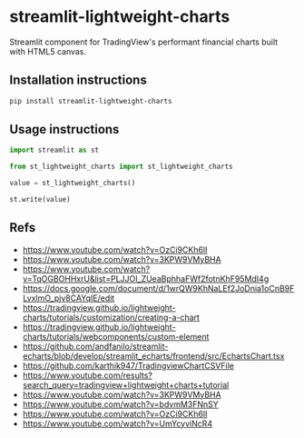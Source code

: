 # streamlit-lightweight-charts

Streamlit component for TradingView's performant financial charts built with HTML5 canvas.

## Installation instructions 

```sh
pip install streamlit-lightweight-charts
```

## Usage instructions

```python
import streamlit as st

from st_lightweight_charts import st_lightweight_charts

value = st_lightweight_charts()

st.write(value)
```

## Refs
- https://www.youtube.com/watch?v=OzCi9CKh6lI
- https://www.youtube.com/watch?v=3KPW9VMyBHA
- https://www.youtube.com/watch?v=TqOGBOHHxrU&list=PLJJOI_ZUeaBphhaFWf2fotnKhF95MdI4g
- https://docs.google.com/document/d/1wrQW9KhNaLEf2JoDnia1oCnB9FLvxlmO_pjv8CAYqIE/edit
- https://tradingview.github.io/lightweight-charts/tutorials/customization/creating-a-chart
- https://tradingview.github.io/lightweight-charts/tutorials/webcomponents/custom-element
- https://github.com/andfanilo/streamlit-echarts/blob/develop/streamlit_echarts/frontend/src/EchartsChart.tsx
- https://github.com/karthik947/TradingviewChartCSVFile
- https://www.youtube.com/results?search_query=tradingview+lightweight+charts+tutorial
- https://www.youtube.com/watch?v=3KPW9VMyBHA
- https://www.youtube.com/watch?v=bdvmM3FNnSY
- https://www.youtube.com/watch?v=OzCi9CKh6lI
- https://www.youtube.com/watch?v=UmYcyviNcR4